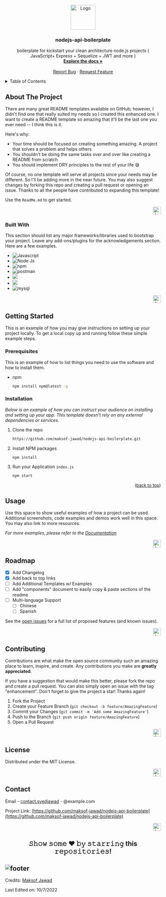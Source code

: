 
<!-- PROJECT LOGO -->
<br />
<div align="center">
  <a href="https://github.com/maksof-jawad/">
    <img src="https://avatars2.githubusercontent.com/u/112615558" alt="Logo" width="80" height="80">
 </a>
  <h3 align="center">nodejs-api-boilerplate</h3>

  <p align="center">
    boilerplate for kickstart your clean architecture node.js projects ( JavaScript+ Express + Sequelize + JWT and more )
    <br />
    <a href="https://github.com/maksof-jawad/nodejs-api-boilerplate#readme"><strong>Explore the docs »</strong></a>
    <br />
    <br />
    <a href="https://github.com/maksof-jawad/nodejs-api-boilerplate/issues">Report Bug</a>
    ·
    <a href="https://github.com/maksof-jawad/nodejs-api-boilerplate/issues">Request Feature</a>
  </p>
</div>



<!-- TABLE OF CONTENTS -->
<details>
  <summary>Table of Contents</summary>
  <ol>
    <li>
      <a href="#about-the-project">About The Project</a>
      <ul>
        <li><a href="#built-with">Built With</a></li>
      </ul>
    </li>
    <li>
      <a href="#getting-started">Getting Started</a>
      <ul>
        <li><a href="#prerequisites">Prerequisites</a></li>
        <li><a href="#installation">Installation</a></li>
      </ul>
    </li>
    <li><a href="#usage">Usage</a></li>
    <li><a href="#roadmap">Roadmap</a></li>
    <li><a href="#contributing">Contributing</a></li>
    <li><a href="#license">License</a></li>
    <li><a href="#contact">Contact</a></li>
    <li><a href="#acknowledgments">Acknowledgments</a></li>
  </ol>
</details>

<!-- ABOUT THE PROJECT -->
## About The Project

There are many great README templates available on GitHub; however, I didn't find one that really suited my needs so I created this enhanced one. I want to create a README template so amazing that it'll be the last one you ever need -- I think this is it.

Here's why:
* Your time should be focused on creating something amazing. A project that solves a problem and helps others
* You shouldn't be doing the same tasks over and over like creating a README from scratch
* You should implement DRY principles to the rest of your life :smile:

Of course, no one template will serve all projects since your needs may be different. So I'll be adding more in the near future. You may also suggest changes by forking this repo and creating a pull request or opening an issue. Thanks to all the people have contributed to expanding this template!

Use the `ReadMe.md` to get started.

<p align="right"><a href="#nodejs-api-boilerplate"><img alt="back to top" width="25" height="25" src="https://img.icons8.com/external-others-inmotus-design/67/000000/external-Top-keyboard-others-inmotus-design-2.png"/></a></p>



### Built With

This section should list any major frameworks/libraries used to bootstrap your project. Leave any add-ons/plugins for the acknowledgements section. Here are a few examples.

* <img src="https://img.shields.io/badge/JavaScript-323330?style=for-the-badge&logo=javascript&logoColor=F7DF1E" alt="Javascript">
* <img src="https://img.shields.io/badge/Node.js-339933?style=for-the-badge&logo=nodedotjs&logoColor=white" alt="Node Js">
* <img src="https://img.shields.io/badge/npm-CB3837?style=for-the-badge&logo=npm&logoColor=white" alt="npm">
* <img src="https://img.shields.io/badge/Postman-FF6C37?style=for-the-badge&logo=Postman&logoColor=white" alt="postman">
* <img src="https://img.shields.io/badge/Sequelize-52B0E7?style=for-the-badge&logo=Sequelize&logoColor=white" />
* <img src="https://img.shields.io/badge/JWT-000000?style=for-the-badge&logo=JSON%20web%20tokens&logoColor=white" /> 
* <img alt="mysql" src="https://img.shields.io/badge/MySQL-005C84?style=for-the-badge&logo=mysql&logoColor=white"> 

<p align="right"><a href="#nodejs-api-boilerplate"><img alt="back to top" width="25" height="25" src="https://img.icons8.com/external-others-inmotus-design/67/000000/external-Top-keyboard-others-inmotus-design-2.png"/></a></p>


<!-- GETTING STARTED -->
## Getting Started

This is an example of how you may give instructions on setting up your project locally.
To get a local copy up and running follow these simple example steps.

### Prerequisites

This is an example of how to list things you need to use the software and how to install them.
* npm
  ```sh
  npm install npm@latest -g
  ```

### Installation

_Below is an example of how you can instruct your audience on installing and setting up your app. This template doesn't rely on any external dependencies or services._

1. Clone the repo
   ```sh
   https://github.com/maksof-jawad/nodejs-api-boilerplate.git
   ```
2. Install NPM packages
   ```sh
   npm install
   ```
3. Run your Application `index.js`
   ```js
   npm start
   ```

<p align="right">(<a href="#nodejs-api-boilerplate">back to top</a>)</p>



<!-- USAGE EXAMPLES -->
## Usage

Use this space to show useful examples of how a project can be used. Additional screenshots, code examples and demos work well in this space. You may also link to more resources.

_For more examples, please refer to the [Documentation](https://example.com)_

<p align="right"><a href="#nodejs-api-boilerplate"><img alt="back to top" width="25" height="25" src="https://img.icons8.com/external-others-inmotus-design/67/000000/external-Top-keyboard-others-inmotus-design-2.png"/></a></p>



<!-- ROADMAP -->
## Roadmap

- [x] Add Changelog
- [x] Add back to top links
- [ ] Add Additional Templates w/ Examples
- [ ] Add "components" document to easily copy & paste sections of the readme
- [ ] Multi-language Support
    - [ ] Chinese
    - [ ] Spanish

See the [open issues](https://github.com/othneildrew/Best-README-Template/issues) for a full list of proposed features (and known issues).

<p align="right"><a href="#nodejs-api-boilerplate"><img alt="back to top" width="25" height="25" src="https://img.icons8.com/external-others-inmotus-design/67/000000/external-Top-keyboard-others-inmotus-design-2.png"/></a></p>



<!-- CONTRIBUTING -->
## Contributing

Contributions are what make the open source community such an amazing place to learn, inspire, and create. Any contributions you make are **greatly appreciated**.

If you have a suggestion that would make this better, please fork the repo and create a pull request. You can also simply open an issue with the tag "enhancement".
Don't forget to give the project a star! Thanks again!

1. Fork the Project
2. Create your Feature Branch (`git checkout -b feature/AmazingFeature`)
3. Commit your Changes (`git commit -m 'Add some AmazingFeature'`)
4. Push to the Branch (`git push origin feature/AmazingFeature`)
5. Open a Pull Request

<p align="right"><a href="#nodejs-api-boilerplate"><img alt="back to top" width="25" height="25" src="https://img.icons8.com/external-others-inmotus-design/67/000000/external-Top-keyboard-others-inmotus-design-2.png"/></a></p>



<!-- LICENSE -->
## License

Distributed under the MIT License.

<p align="right"><a href="#nodejs-api-boilerplate"><img alt="back to top" width="25" height="25" src="https://img.icons8.com/external-others-inmotus-design/67/000000/external-Top-keyboard-others-inmotus-design-2.png"/></a></p>



<!-- CONTACT -->
## Contact

Email - [contact.syedjawad](mailto:contact.syedjawad@gmail.com) - @example.com

Project Link: [https://github.com/maksof-jawad/nodejs-api-boilerplate](https://github.com/maksof-jawad/nodejs-api-boilerplate)

<p align="right"><a href="#nodejs-api-boilerplate"><img alt="back to top" width="25" height="25" src="https://img.icons8.com/external-others-inmotus-design/67/000000/external-Top-keyboard-others-inmotus-design-2.png"/></a></p>


<div align="center">
  
## 𝚂𝚑𝚘𝚠 𝚜𝚘𝚖𝚎 ❤️ 𝚋𝚢 𝚜𝚝𝚊𝚛𝚛𝚒𝚗𝚐 this 𝚛𝚎𝚙𝚘𝚜𝚒𝚝𝚘𝚛𝚒𝚎𝚜!

</div>

![footer](https://github.com/JayantGoel001/JayantGoel001/blob/master/WEBP/footer.webp)
-----
Credits: [Maksof Jawad](https://github.com/maksof-jawad)

Last Edited on: 10/7/2022

